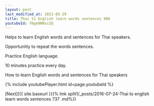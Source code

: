 ```yaml
---
layout: post
last_modified_at: 2021-03-29
title: Thai to English learn words sentences 906 
youtubeId: 76gm9NNssIQ
---
```

 
 
Helps to learn English words and sentences for Thai speakers.

Opportunitiy to repeat the words sentences. 

Practice English language. 
 
10 minutes practice every day. 
 
How to learn English words and sentences for Thai speakers 
 
{% include youtubePlayer.html id=page.youtubeId %}
 
 
[Next]({{ site.baseurl }}{% link  split1/_posts/2016-07-24-Thai to english learn words sentences 737 .md%})
 
